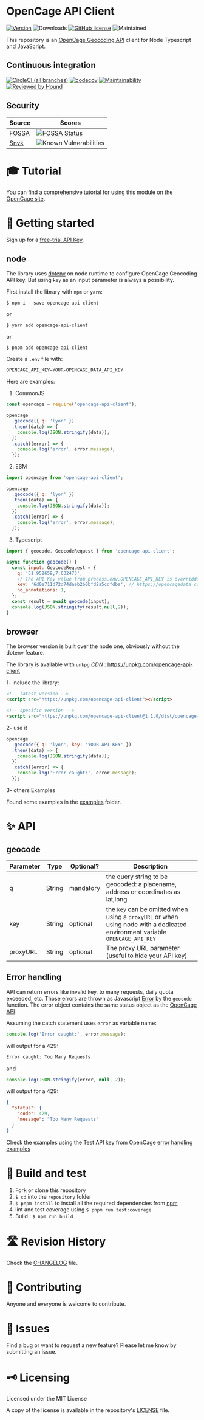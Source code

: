 # OpenCage API Client

[![Version](https://img.shields.io/npm/v/opencage-api-client.svg)](https://www.npmjs.com/package/opencage-api-client)
![Downloads](https://img.shields.io/npm/dw/opencage-api-client)
[![GitHub license](https://img.shields.io/github/license/tsamaya/opencage-api-client)](https://github.com/tsamaya/opencage-api-client/blob/master/LICENSE.md)
![Maintained](https://img.shields.io/maintenance/yes/2025.svg)

This repository is an [OpenCage Geocoding API](https://opencagedata.com/api) client for Node Typescript and JavaScript.

## Continuous integration

[![CircleCI (all branches)](https://img.shields.io/circleci/project/github/tsamaya/opencage-api-client.svg)](https://circleci.com/gh/tsamaya/opencage-api-client)
[![codecov](https://codecov.io/gh/tsamaya/opencage-api-client/branch/master/graph/badge.svg)](https://codecov.io/gh/tsamaya/opencage-api-client)
[![Maintainability](https://api.codeclimate.com/v1/badges/8f0f9ba00ade907ef576/maintainability)](https://codeclimate.com/github/tsamaya/opencage-api-client/maintainability)
[![Reviewed by Hound](https://img.shields.io/badge/Reviewed_by-Hound-8E64B0.svg)](https://houndci.com)

## Security

| Source                      | Scores                                                                                                                                                                                                                   |
| --------------------------- | ------------------------------------------------------------------------------------------------------------------------------------------------------------------------------------------------------------------------ |
| [FOSSA](https://fossa.com/) | [![FOSSA Status](https://app.fossa.com/api/projects/git%2Bgithub.com%2Ftsamaya%2Fopencage-api-client.svg?type=shield)](https://app.fossa.com/projects/git%2Bgithub.com%2Ftsamaya%2Fopencage-api-client?ref=badge_shield) |
| [Snyk](https://snyk.io/)    | ![Known Vulnerabilities](https://snyk.io/test/github/tsamaya/opencage-api-client/badge.svg)                                                                                                                              |

# 🎓 Tutorial

You can find a comprehensive tutorial for using this module [on the OpenCage site](https://opencagedata.com/tutorials/geocode-in-nodejs).

# 🔧 Getting started

Sign up for a [free-trial API Key](https://opencagedata.com/users/sign_up).

## node

The library uses [dotenv](https://www.npmjs.com/package/dotenv) on node runtime to configure OpenCage Geocoding API key. But using `key` as an input parameter is always a possibility.

First install the library with `npm` or `yarn`:

```
$ npm i --save opencage-api-client
```

or

```
$ yarn add opencage-api-client
```

or

```
$ pnpm add opencage-api-client
```

Create a `.env` file with:

```
OPENCAGE_API_KEY=YOUR-OPENCAGE_DATA_API_KEY
```

Here are examples:

1. CommonJS

```javascript
const opencage = require('opencage-api-client');

opencage
  .geocode({ q: 'lyon' })
  .then((data) => {
    console.log(JSON.stringify(data));
  })
  .catch((error) => {
    console.log('error', error.message);
  });
```

2. ESM

```javascript
import opencage from 'opencage-api-client';

opencage
  .geocode({ q: 'lyon' })
  .then((data) => {
    console.log(JSON.stringify(data));
  })
  .catch((error) => {
    console.log('error', error.message);
  });
```

3. Typescript

```javascript
import { geocode, GeocodeRequest } from 'opencage-api-client';

async function geocode() {
  const input: GeocodeRequest = {
    q: '51.952659,7.632473',
    // The API Key value from process.env.OPENCAGE_API_KEY is overridden by the one provided below
    key: '6d0e711d72d74daeb2b0bfd2a5cdfdba', // https://opencagedata.com/api#testingkeys
    no_annotations: 1,
  };
  const result = await geocode(input);
  console.log(JSON.stringify(result,null,2));
}
```

## browser

The browser version is built over the node one, obviously without the dotenv feature.

The library is available with `unkpg` _CDN_ : https://unpkg.com/opencage-api-client

1- include the library:

```html
<!-- latest version -->
<script src="https://unpkg.com/opencage-api-client"></script>
```

```html
<!-- specific version -->
<script src="https://unpkg.com/opencage-api-client@1.1.0/dist/opencage-api.min.js"></script>
```

2- use it

```javascript
opencage
  .geocode({ q: 'lyon', key: 'YOUR-API-KEY' })
  .then((data) => {
    console.log(JSON.stringify(data));
  })
  .catch((error) => {
    console.log('Error caught:', error.message);
  });
```

3- others Examples

Found some examples in the [examples](https://github.com/tsamaya/opencage-api-client/tree/main/examples) folder.

# ✨ API

## geocode

| Parameter | Type   | Optional? | Description                                                                                                                  |
| --------- | ------ | --------- | ---------------------------------------------------------------------------------------------------------------------------- |
| q         | String | mandatory | the query string to be geocoded: a placename, address or coordinates as lat,long                                             |
| key       | String | optional  | the `key` can be omitted when using a `proxyURL` or when using node with a dedicated environment variable `OPENCAGE_API_KEY` |
| proxyURL  | String | optional  | The proxy URL parameter (useful to hide your API key)                                                                        |

## Error handling

API can return errors like invalid key, to many requests, daily quota exceeded, etc. Those errors are thrown as Javascript [Error](https://developer.mozilla.org/en-US/docs/Web/JavaScript/Reference/Global_Objects/Error) by the `geocode` function. The error object contains the same status object as the [OpenCage API](https://opencagedata.com/api#response).

Assuming the catch statement uses `error` as variable name:

```js
console.log('Error caught:', error.message);
```

will output for a 429:

```bash
Error caught: Too Many Requests
```

and

```js
console.log(JSON.stringify(error, null, 2));
```

will output for a 429:

```json
{
  "status": {
    "code": 429,
    "message": "Too Many Requests"
  }
}
```

Check the examples using the Test API key from OpenCage [error handling examples](https://github.com/tsamaya/opencage-api-client/tree/main/examples/apitestkeys.js)

# 🔨 Build and test

1.  Fork or clone this repository
1.  `$ cd` into the `repository` folder
1.  `$ pnpm install` to install all the required dependencies from [npm](https://www.npmjs.com/)
1.  lint and test coverage using `$ pnpm run test:coverage`
1.  Build : `$ npm run build`

# 🛣 Revision History

Check the [CHANGELOG](CHANGELOG.md) file.

# 🥂 Contributing

Anyone and everyone is welcome to contribute.

# 🐞 Issues

Find a bug or want to request a new feature? Please let me know by submitting an issue.

# 🗝 Licensing

Licensed under the MIT License

A copy of the license is available in the repository's [LICENSE](LICENSE.md) file.
